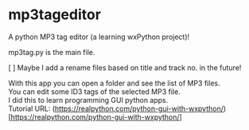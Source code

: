 # mp3tageditor
A python MP3 tag editor (a learning wxPython project)!

mp3tag.py is the main file.

[ ] Maybe I add a rename files based on title and track no. in the future!

With this app you can open a folder and see the list of MP3 files.  
You can edit some ID3 tags of the selected MP3 file.  
I did this to learn programming GUI python apps.  
Tutorial URL: (https://realpython.com/python-gui-with-wxpython/)[https://realpython.com/python-gui-with-wxpython/]  
